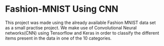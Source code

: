 # Fashion-MNIST Using CNN

This project was made using the already available Fashion MNIST data set as a small practise project. We make use of Convolutional Neural networks(CNN) using Tensorflow and Keras in order to classify the different items present in the data in one of the 10 categories.
